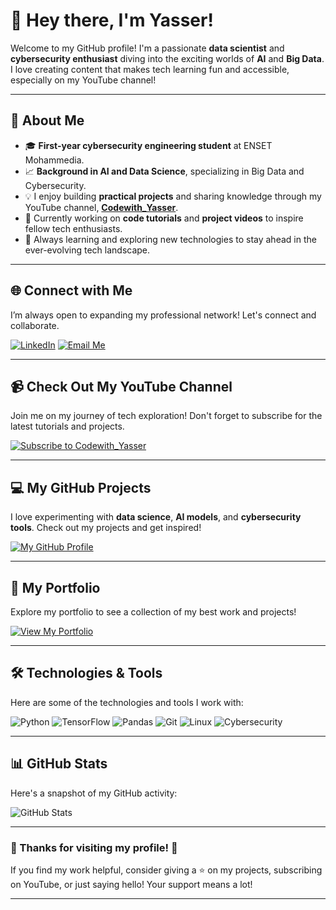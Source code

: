 # 👋 Hey there, I'm Yasser!

Welcome to my GitHub profile! I'm a passionate **data scientist** and **cybersecurity enthusiast** diving into the exciting worlds of **AI** and **Big Data**. I love creating content that makes tech learning fun and accessible, especially on my YouTube channel!

---

## 🌟 About Me

- 🎓 **First-year cybersecurity engineering student** at ENSET Mohammedia.
- 📈 **Background in AI and Data Science**, specializing in Big Data and Cybersecurity.
- 💡 I enjoy building **practical projects** and sharing knowledge through my YouTube channel, [**Codewith_Yasser**](https://www.youtube.com/@Codewith_Yasser).
- 🎥 Currently working on **code tutorials** and **project videos** to inspire fellow tech enthusiasts.
- 🌱 Always learning and exploring new technologies to stay ahead in the ever-evolving tech landscape.

---

## 🌐 Connect with Me

I’m always open to expanding my professional network! Let's connect and collaborate.

[![LinkedIn](https://img.shields.io/badge/LinkedIn-Connect-blue?style=for-the-badge&logo=linkedin)](https://www.linkedin.com/in/yasser-namez-0898a322b/)
[![Email Me](https://img.shields.io/badge/Email-Contact%20Me-blueviolet?style=for-the-badge&logo=gmail)](mailto:namezyasser5@gmail.com)

---

## 📹 Check Out My YouTube Channel

Join me on my journey of tech exploration! Don't forget to subscribe for the latest tutorials and projects.

[![Subscribe to Codewith_Yasser](https://img.shields.io/badge/YouTube-Subscribe-red?style=for-the-badge&logo=youtube)](https://www.youtube.com/@Codewith_Yasser)

---

## 💻 My GitHub Projects

I love experimenting with **data science**, **AI models**, and **cybersecurity tools**. Check out my projects and get inspired!

[![My GitHub Profile](https://img.shields.io/badge/GitHub-Explore-blue?style=for-the-badge&logo=github)](https://github.com/yassernamez03)

---

## 📂 My Portfolio

Explore my portfolio to see a collection of my best work and projects!

[![View My Portfolio](https://img.shields.io/badge/Portfolio-View%20My%20Work-blueviolet?style=for-the-badge)](https://yassernamez03.github.io/Portfolio/)

---

## 🛠️ Technologies & Tools

Here are some of the technologies and tools I work with:

![Python](https://img.shields.io/badge/Python-3776AB?style=for-the-badge&logo=python&logoColor=white)
![TensorFlow](https://img.shields.io/badge/TensorFlow-FF6F00?style=for-the-badge&logo=tensorflow&logoColor=white)
![Pandas](https://img.shields.io/badge/Pandas-150458?style=for-the-badge&logo=pandas&logoColor=white)
![Git](https://img.shields.io/badge/Git-F05032?style=for-the-badge&logo=git&logoColor=white)
![Linux](https://img.shields.io/badge/Linux-FCC624?style=for-the-badge&logo=linux&logoColor=black)
![Cybersecurity](https://img.shields.io/badge/Cybersecurity-3C3B6E?style=for-the-badge&logo=security&logoColor=white)

---

## 📊 GitHub Stats

Here's a snapshot of my GitHub activity:

![GitHub Stats](https://github-readme-stats.vercel.app/api?username=yassernamez03&show_icons=true&theme=radical)

---

### 🎉 Thanks for visiting my profile! 🎉

If you find my work helpful, consider giving a ⭐ on my projects, subscribing on YouTube, or just saying hello! Your support means a lot!

---
